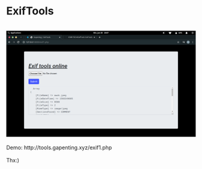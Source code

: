 # ExifTools
<br>
<img src="Screenshot%20from%202020-06-28%2020-07-57.png" alt="...">
<br><br>
Demo: http://tools.gapenting.xyz/exif1.php
<br>
<br>
Thx:)
